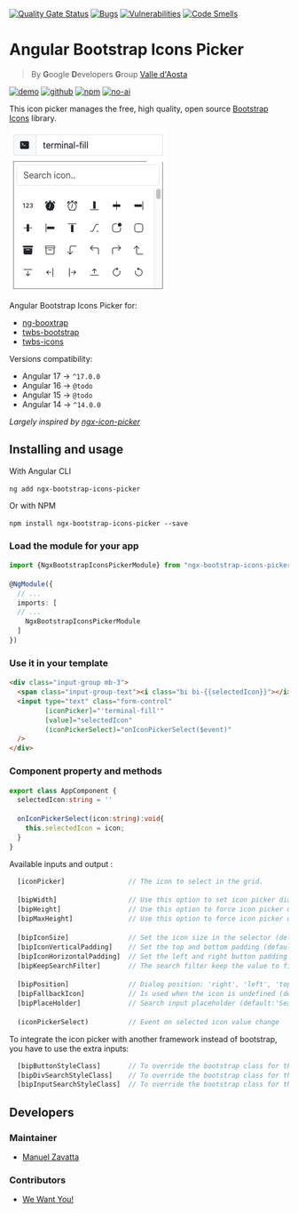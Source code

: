[![Quality Gate Status](https://sonarcloud.io/api/project_badges/measure?project=gdgvda_ngx-bootstrap-icons-picker&metric=alert_status)](https://sonarcloud.io/summary/new_code?id=gdgvda_ngx-bootstrap-icons-picker)
[![Bugs](https://sonarcloud.io/api/project_badges/measure?project=gdgvda_ngx-bootstrap-icons-picker&metric=bugs)](https://sonarcloud.io/summary/new_code?id=gdgvda_ngx-bootstrap-icons-picker)
[![Vulnerabilities](https://sonarcloud.io/api/project_badges/measure?project=gdgvda_ngx-bootstrap-icons-picker&metric=vulnerabilities)](https://sonarcloud.io/summary/new_code?id=gdgvda_ngx-bootstrap-icons-picker)
[![Code Smells](https://sonarcloud.io/api/project_badges/measure?project=gdgvda_ngx-bootstrap-icons-picker&metric=code_smells)](https://sonarcloud.io/summary/new_code?id=gdgvda_ngx-bootstrap-icons-picker)

# Angular Bootstrap Icons Picker

> By **G**oogle **D**evelopers **G**roup [Valle d'Aosta](https://gdg.community.dev/gdg-valle-daosta/)

[![demo](https://img.shields.io/badge/Demo-Live-green)](https://gdgvda.github.io/ngx-bootstrap-icons-picker/)
[![github](https://img.shields.io/badge/Source%20Code-GitHub-blue)](https://github.com/gdgvda/ngx-bootstrap-icons-picker)
[![npm](https://img.shields.io/badge/Package-NPM-red)](https://www.npmjs.com/package/ngx-bootstrap-icons-picker)
[![no-ai](https://img.shields.io/badge/Coded%20by%20humans-100%25-pink)](#)

This icon picker manages the free, high quality, open source [Bootstrap Icons](https://icons.getbootstrap.com/) library.

![screenshot.jpg](https://raw.githubusercontent.com/gdgvda/ngx-bootstrap-icons-picker/main/screenshot.jpg)

Angular Bootstrap Icons Picker for:
* [ng-booxtrap](https://github.com/ng-bootstrap/ng-bootstrap)
* [twbs-bootstrap](https://github.com/twbs/bootstrap)
* [twbs-icons](https://github.com/twbs/icons)

Versions compatibility:
* Angular 17 -> `^17.0.0`
* Angular 16 -> `@todo`
* Angular 15 -> `@todo`
* Angular 14 -> `^14.0.0`

_Largely inspired by [ngx-icon-picker](https://github.com/tech-advantage/ngx-icon-picker)_

## Installing and usage

With Angular CLI

`ng add ngx-bootstrap-icons-picker`

Or with NPM

`npm install ngx-bootstrap-icons-picker --save`

### Load the module for your app

```typescript
import {NgxBootstrapIconsPickerModule} from "ngx-bootstrap-icons-picker";

@NgModule({
  // ...
  imports: [
  // ...
    NgxBootstrapIconsPickerModule
  ]
})
```

### Use it in your template

```html
<div class="input-group mb-3">
  <span class="input-group-text"><i class="bi bi-{{selectedIcon}}"></i></span>
  <input type="text" class="form-control"
         [iconPicker]="'terminal-fill'"
         [value]="selectedIcon"
         (iconPickerSelect)="onIconPickerSelect($event)"
  />
</div>
```
### Component property and methods

```typescript
export class AppComponent {
  selectedIcon:string = ''

  onIconPickerSelect(icon:string):void{
    this.selectedIcon = icon;
  }
}
```

Available inputs and output :

```typescript
  [iconPicker]                // The icon to select in the grid.

  [bipWidth]                  // Use this option to set icon picker dialog width (default:'270px')
  [bipHeight]                 // Use this option to force icon picker dialog height (default:'auto')
  [bipMaxHeight]              // Use this option to force icon picker dialog max-height (default:'180px')

  [bipIconSize]               // Set the icon size in the selector (default:'18px')
  [bipIconVerticalPadding]    // Set the top and bottom padding (default:'6px') 
  [bipIconHorizontalPadding]  // Set the left and right button padding (default:'9px') 
  [bipKeepSearchFilter]       // The search filter keep the value to filter (default:'false')    

  [bipPosition]               // Dialog position: 'right', 'left', 'top', 'bottom'(default: 'bottom')
  [bipFallbackIcon]           // Is used when the icon is undefined (default:'github')
  [bipPlaceHolder]            // Search input placeholder (default:'Search icon..')

  (iconPickerSelect)          // Event on selected icon value change
```

To integrate the icon picker with another framework instead of bootstrap, you have to use the extra inputs:

```typescript
  [bipButtonStyleClass]       // To override the bootstrap class for the button
  [bipDivSearchStyleClass]    // To override the bootstrap class for the div search
  [bipInputSearchStyleClass]  // To override the bootstrap class for the input search
```

## Developers

### Maintainer

- [Manuel Zavatta](https://github.com/Zavy86)

### Contributors

- [We Want You!](https://github.com/gdgvda/ngx-bootstrap-icons-picker/blob/main/CONTRIBUTING.md)
